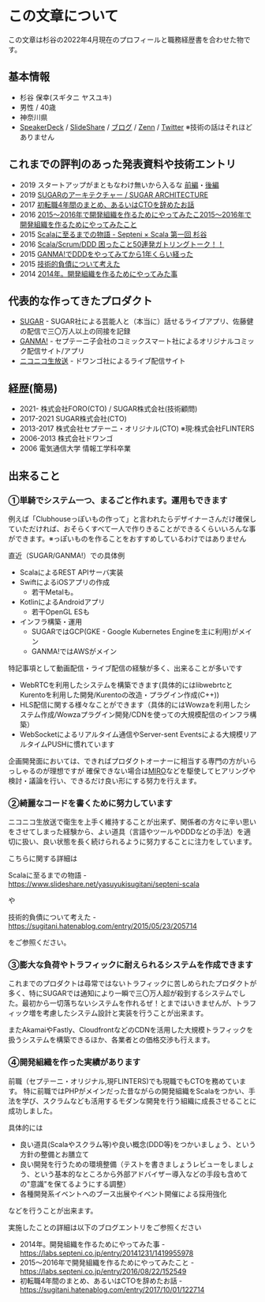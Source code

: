 # この文章について

この文章は杉谷の2022年4月現在のプロフィールと職務経歴書を合わせた物です。

## 基本情報

- 杉谷 保幸(スギタニ ヤスユキ) 
- 男性 / 40歳
- 神奈川県
- [SpeakerDeck](https://speakerdeck.com/sugitani) / [SlideShare](https://www.slideshare.net/yasuyukisugitani/presentations) / [ブログ](https://sugitani.hatenablog.com/) / [Zenn](https://zenn.dev/sugitani) / [Twitter](https://twitter.com/sugitani) ※技術の話はそれほどありません

## これまでの評判のあった発表資料や技術エントリ

- 2019 スタートアップがまともなわけ無いから入るな [前編](https://mynavi-agent.jp/it/geekroid/2019/08/sugar-1.html)・[後編](https://mynavi-agent.jp/it/geekroid/2019/08/sugar-2.html)
- 2019 [SUGARのアーキテクチャー / SUGAR ARCHITECTURE](https://speakerdeck.com/sugitani/sugar-architecture-20190425)
- 2017 [初転職4年間のまとめ、あるいはCTOを辞めたお話](https://sugitani.hatenablog.com/entry/2017/10/01/122714)
- 2016 [2015〜2016年で開発組織を作るためにやってみたこ2015〜2016年で開発組織を作るためにやってみたこと](https://labs.septeni.co.jp/entry/2016/08/22/152549)
- 2015 [Scalaに至るまでの物語 - Septeni × Scala 第一回 杉谷](https://www.slideshare.net/yasuyukisugitani/septeni-scala)
- 2016 [Scala/Scrum/DDD 困ったこと50連発ガトリングトーク！！](https://www.slideshare.net/yasuyukisugitani/scalascrumdddgatlingtalk)
- 2015 [GANMA!でDDDをやってみてから1年くらい経った](https://www.slideshare.net/yasuyukisugitani/septeni-scala3)
- 2015 [技術的負債について考えた](https://sugitani.hatenablog.com/entry/2015/05/23/205714)
- 2014 [2014年。開発組織を作るためにやってみた事](https://labs.septeni.co.jp/entry/20141231/1419955978) 



## 代表的な作ってきたプロダクト

- [SUGAR](https://apps.apple.com/jp/app/id1395793196)  - SUGAR社による芸能人と（本当に）話せるライブアプリ、佐藤健の配信で三〇万人以上の同接を記録
- [GANMA!](https://ganma.jp/) - セプテーニ子会社のコミックスマート社によるオリジナルコミック配信サイト/アプリ
- [ニコニコ生放送](https://live.nicovideo.jp/) - ドワンゴ社によるライブ配信サイト



## 経歴(簡易)

- 2021- 株式会社FORO(CTO) / SUGAR株式会社(技術顧問)
- 2017-2021 SUGAR株式会社(CTO)
- 2013-2017 株式会社セプテーニ・オリジナル(CTO) ※現:株式会社FLINTERS
- 2006-2013 株式会社ドワンゴ
- 2006 電気通信大学 情報工学科卒業

## 出来ること



### ①単騎でシステム一つ、まるごと作れます。運用もできます

例えば「Clubhouseっぽいもの作って」と言われたらデザイナーさんだけ確保していただければ、おそらくすべて一人で作りきることができるくらいいろんな事ができます。※っぽいものを作ることをおすすめしているわけではありません



直近（SUGAR/GANMA!）での具体例

- ScalaによるREST APIサーバ実装
- SwiftによるiOSアプリの作成
  - 若干Metalも。
- KotlinによるAndroidアプリ
  - 若干OpenGL ESも
- インフラ構築・運用
  - SUGARではGCP(GKE -  Google Kubernetes Engineを主に利用)がメイン
  - GANMA!ではAWSがメイン



特記事項として動画配信・ライブ配信の経験が多く、出来ることが多いです

- WebRTCを利用したシステムを構築できます(具体的にはlibwebrtcとKurentoを利用した開発/Kurentoの改造・プラグイン作成(C++))
- HLS配信に関する様々なことができます（具体的にはWowzaを利用したシステム作成/Wowzaプラグイン開発/CDNを使っての大規模配信のインフラ構築）
- WebSocketによるリアルタイム通信やServer-sent Eventsによる大規模リアルタイムPUSHに慣れています



企画開発面においては、できればプロダクトオーナーに相当する専門の方がいらっしゃるのが理想ですが
確保できない場合は[MIRO](https://miro.com/)などを駆使してヒアリングや検討・議論を行い、できるだけ良い形にする努力を行えます。



### ②綺麗なコードを書くために努力しています

ニコニコ生放送で衛生を上手く維持することが出来ず、関係者の方々に辛い思いをさせてしまった経験から、よい道具（言語やツールやDDDなどの手法）を適切に扱い、良い状態を長く続けられるように努力することに注力をしています。



こちらに関する詳細は

Scalaに至るまでの物語 - https://www.slideshare.net/yasuyukisugitani/septeni-scala

や

技術的負債について考えた - https://sugitani.hatenablog.com/entry/2015/05/23/205714

をご参照ください。



### ③膨大な負荷やトラフィックに耐えられるシステムを作成できます

これまでのプロダクトは尋常ではないトラフィックに苦しめられたプロダクトが多く、特にSUGARでは通知により一瞬で三〇万人超が殺到するシステムでした。最初から一切落ちないシステムを作れるぜ！とまではいきませんが、トラフィック増を考慮したシステム設計と実装を行うことが出来ます。



またAkamaiやFastly、CloudfrontなどのCDNを活用した大規模トラフィックを扱うシステムを構築できるほか、各業者との価格交渉も行えます。



### ④開発組織を作った実績があります

前職（セプテーニ・オリジナル,現FLINTERS)でも現職でもCTOを務めています。 特に前職ではPHPがメインだった昔ながらの開発組織をScalaをつかい、手法を学び、スクラムなども活用するモダンな開発を行う組織に成長させることに成功しました。



具体的には

- 良い道具(Scalaやスクラム等)や良い概念(DDD等)をつかいましょう、という方針の整備とお膳立て
- 良い開発を行うための環境整備（テストを書きましょうレビューをしましょう、という基本的なところから外部アドバイザー導入などの手段も含めての"意識"を保てるようにする調整）
- 各種開発系イベントへのブース出展やイベント開催による採用強化

などを行うことが出来ます。



実施したことの詳細は以下のブログエントリをご参照ください

- 2014年。開発組織を作るためにやってみた事 -  https://labs.septeni.co.jp/entry/20141231/1419955978
- 2015〜2016年で開発組織を作るためにやってみたこと - https://labs.septeni.co.jp/entry/2016/08/22/152549 
- 初転職4年間のまとめ、あるいはCTOを辞めたお話 - https://sugitani.hatenablog.com/entry/2017/10/01/122714

